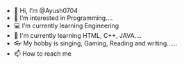 - 👋 Hi, I’m @Ayush0704
- 👀 I’m interested in Programming....
- 💻 I’m currently learning Engineering
- 💽 I'm currently learning HTML, C++, JAVA....
- 👓 My hobby is singing, Gaming, Reading and writing......
- 📫 How to reach me 

<!---
Ayush0704/Ayush0704 is a ✨ special ✨ repository because its `README.md` (this file) appears on your GitHub profile.
You can click the Preview link to take a look at your changes.
--->
